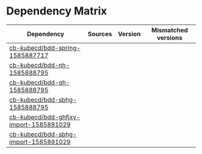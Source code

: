 # Dependency Matrix

Dependency | Sources | Version | Mismatched versions
---------- | ------- | ------- | -------------------
[cb-kubecd/bdd-spring-1585887717](https://github.com/cb-kubecd/bdd-spring-1585887717.git) |  | []() | 
[cb-kubecd/bdd-nh-1585888795](https://github.com/cb-kubecd/bdd-nh-1585888795.git) |  | []() | 
[cb-kubecd/bdd-gh-1585888795](https://github.com/cb-kubecd/bdd-gh-1585888795.git) |  | []() | 
[cb-kubecd/bdd-sbhg-1585888795](https://github.com/cb-kubecd/bdd-sbhg-1585888795.git) |  | []() | 
[cb-kubecd/bdd-ghfjxy-import-1585891029](https://github.com/cb-kubecd/bdd-ghfjxy-import-1585891029.git) |  | []() | 
[cb-kubecd/bdd-sbhg-import-1585891029](https://github.com/cb-kubecd/bdd-sbhg-import-1585891029.git) |  | []() | 
